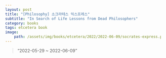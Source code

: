 ```yaml
---
layout: post
title: "[Philosophy] 소크라테스 익스프레스"
subtitle: "In Search of Life Lessons from Dead Philosophers"
category: books
tags: etcetera book
image:
    path: /assets/img/books/etcetera/2022/2022-06-09/socrates-express.png
---
```


> “2022-05-29 ~ 2022-06-09”